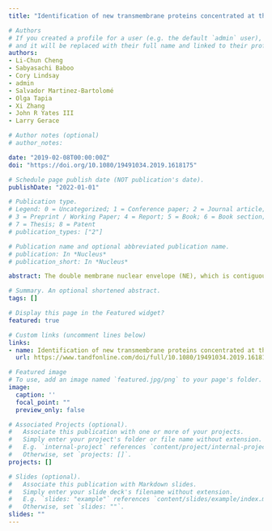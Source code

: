 ```yaml
---
title: "Identification of new transmembrane proteins concentrated at the nuclear envelope using organellar proteomics of mesenchymal cells"

# Authors
# If you created a profile for a user (e.g. the default `admin` user), write the username (folder name) here 
# and it will be replaced with their full name and linked to their profile.
authors:
- Li-Chun Cheng
- Sabyasachi Baboo
- Cory Lindsay
- admin
- Salvador Martinez-Bartolomé
- Olga Tapia
- Xi Zhang
- John R Yates III
- Larry Gerace

# Author notes (optional)
# author_notes:

date: "2019-02-08T00:00:00Z"
doi: "https://doi.org/10.1080/19491034.2019.1618175"

# Schedule page publish date (NOT publication's date).
publishDate: "2022-01-01"

# Publication type.
# Legend: 0 = Uncategorized; 1 = Conference paper; 2 = Journal article;
# 3 = Preprint / Working Paper; 4 = Report; 5 = Book; 6 = Book section;
# 7 = Thesis; 8 = Patent
# publication_types: ["2"]

# Publication name and optional abbreviated publication name.
# publication: In *Nucleus*
# publication_short: In *Nucleus*

abstract: The double membrane nuclear envelope (NE), which is contiguous with the ER, contains nuclear pore complexes (NPCs) – the channels for nucleocytoplasmic transport, and the nuclear lamina (NL) – a scaffold for NE and chromatin organization. Since numerous human diseases linked to NE proteins occur in mesenchyme-derived cells, we used proteomics to characterize NE and other subcellular fractions isolated from mesenchymal stem cells and from adipocytes and myocytes. Based on spectral abundance, we calculated enrichment scores for proteins in the NE fractions. We demonstrated by quantitative immunofluorescence microscopy that five little-characterized proteins with high enrichment scores are substantially concentrated at the NE, with Itprip exposed at the outer nuclear membrane, Smpd4 enriched at the NPC, and Mfsd10, Tmx4, and Arl6ip6 likely residing in the inner nuclear membrane. These proteins provide new focal points for studying the functions of the NE. Moreover, our datasets provide a resource for evaluating additional potential NE proteins.

# Summary. An optional shortened abstract.
tags: []

# Display this page in the Featured widget?
featured: true

# Custom links (uncomment lines below)
links:
- name: Identification of new transmembrane proteins concentrated at the nuclear envelope using organellar proteomics of mesenchymal cells
  url: https://www.tandfonline.com/doi/full/10.1080/19491034.2019.1618175

# Featured image
# To use, add an image named `featured.jpg/png` to your page's folder. 
image:
  caption: ''
  focal_point: ""
  preview_only: false

# Associated Projects (optional).
#   Associate this publication with one or more of your projects.
#   Simply enter your project's folder or file name without extension.
#   E.g. `internal-project` references `content/project/internal-project/index.md`.
#   Otherwise, set `projects: []`.
projects: []

# Slides (optional).
#   Associate this publication with Markdown slides.
#   Simply enter your slide deck's filename without extension.
#   E.g. `slides: "example"` references `content/slides/example/index.md`.
#   Otherwise, set `slides: ""`.
slides: ""
---
```


